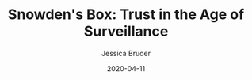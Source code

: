 ---
title: "Snowden's Box: Trust in the Age of Surveillance"
author: "Jessica Bruder"
isbn: ""
isbn13: ""
rating: "4"
publisher: "Verso"
pages: "160"
publishYear: "2020"
read: "2020"
goodreads_id: "48716567"
language: "en"
date: "2020-04-11"
---